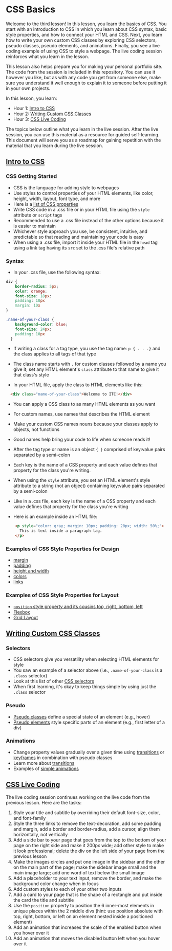 # CSS Basics  

Welcome to the third lesson! In this lesson, you learn the basics of CSS. You start with an introduction to CSS in which you learn about CSS syntax, basic style properties, and how to connect your HTML and CSS. Next, you learn how to write your own custom CSS classes by exploring CSS selectors, pseudo classes, pseudo elements, and animations. Finally, you see a live coding example of using CSS to style a webpage. The live coding session reinforces what you learn in the lesson. 

This lesson also helps prepare you for making your personal portfolio site. The code from the session is included in this repository. You can use it however you like, but as with any code you get from someone else, make sure you understand it well enough to explain it to someone before putting it in your own projects.  

In this lesson, you learn:  

- Hour 1: [Intro to CSS](#intro-to-css)    
- Hour 2: [Writing Custom CSS Classes](#writing-custom-css-classes)   
- Hour 3: [CSS Live Coding](#css-live-coding)  

The topics below outline what you learn in the live session. After the live session, you can use this material as a resource for guided self-learning. This document will serve you as a roadmap for gaining repetition with the material that you learn during the live session.   

## [Intro to CSS](#intro-to-css)  

  ### CSS Getting Started
  
  - CSS is the language for adding style to webpages  
  - Use styles to control properties of your HTML elements, like color, height, width, layout, font type, and more
  - Here is a [list of CSS properties](https://www.w3schools.com/cssref/)  
  - Write CSS code in a .css file or in your HTML file using the `style` attribute or `script` tags  
  - Recommended to use a .css file instead of the other options because it is easier to maintain  
  - Whichever style approach you use, be consistent, intuitive, and predictable so that reading and maintaining your code is easy  
  - When using a .css file, import it inside your HTML file in the `head` tag using a link tag having its `src` set to the .css file's relative path  
  
  ### Syntax
  
  - In your .css file, use the following syntax:
  
  ```css
  div {
      border-radius: 5px;
      color: orange;
      font-size: 18px:
      padding: 10px
      margin: 10x
  }
  
  .name-of-your-class {
      background-color: blue;
      font-size: 24px:
      padding: 10px
    }
  ```
  
  - If writing a class for a tag type, you use the tag name: `p { . . .}` and the class applies to all tags of that type
  - The class name starts with `.` for custom classes followed by a name you give it; set any HTML element's `class` attribute to that name to give it that class's style     
  
  - In your HTML file, apply the class to HTML elements like this:
  
  ```html
    <div class="name-of-your-class">Welcome to ITC!</div>
  ```
  
  - You can apply a CSS class to as many HTML elements as you want  
  - For custom names, use names that describes the HTML element 
  - Make your custom CSS names nouns because your classes apply to objects, not functions  
  - Good names help bring your code to life when someone reads it!  
  - After the tag type or name is an object `{ }` comprised of key:value pairs separated by a semi-colon   
  - Each key is the name of a CSS property and each value defines that property for the class you're writing. 
  
  - When using the `style` attribute, you set an HTML element's style attribute to a string (not an object) containing key:value pairs separated by a semi-colon  
  - Like in a .css file, each key is the name of a CSS property and each value defines that property for the class you're writing  
  - Here is an example inside an HTML file:
  
  ```html
      <p style="color: gray; margin: 10px; padding: 20px; width: 50%;">
        This is text inside a paragraph tag.
      </p>
  ```
   
  ### Examples of CSS Style Properties for Design  
  - [margin](https://www.w3schools.com/css/css_margin.asp)  
  - [padding](w3schools.com/css/css_padding.asp)  
  - [height and width](w3schools.com/css/css_dimension.asp)  
  - [colors](https://www.w3schools.com/css/css_colors.asp)  
  - [links](https://www.w3schools.com/css/css_link.asp)  

  ### Examples of CSS Style Properties for Layout  
  - [`position` style property and its cousins top, right, bottom, left](https://www.w3schools.com/css/css_positioning.asp)  
  - [Flexbox](https://css-tricks.com/snippets/css/a-guide-to-flexbox/)  
  - [Grid Layout](https://css-tricks.com/snippets/css/complete-guide-grid/)  

## [Writing Custom CSS Classes](#writing-custom-css-classes)   
  
  ### Selectors
  - CSS selectors give you versatility when selecting HTML elements for style  
  - You saw an example of a selector above (i.e., `.name-of-your-class` is a `.class` selector)  
  - Look at this list of other [CSS selectors](https://www.w3schools.com/cssref/css_selectors.asp)  
  - When first learning, it's okay to keep things simple by using just the `.class` selector  
  
  ### Pseudo    
  - [Pseudo classes](https://www.w3schools.com/css/css_pseudo_classes.asp) define a special state of an element (e.g., hover)    
  - [Pseudo elements](https://www.w3schools.com/css/css_pseudo_elements.asp) style specific parts of an element (e.g., first letter of a div)  
  
  ### Animations  
  - Change property values gradually over a given time using [transitions](https://www.w3schools.com/css/css3_transitions.asp) or [keyframes](https://www.w3schools.com/css/css3_animations.asp) in combination with pseudo classes  
  - Learn more about [transitions](https://developer.mozilla.org/en-US/docs/Web/CSS/CSS_Transitions/Using_CSS_transitions) 
  - Examples of [simple animations](https://www.webdesignerdepot.com/2014/05/8-simple-css3-transitions-that-will-wow-your-users/)  
    
## [CSS Live Coding](#css-live-coding)  

The live coding session continues working on the live code from the previous lesson. Here are the tasks:

 1. Style your title and subtitle by overriding their default font-size, color, and font-family
 2. Style the three links to remove the text-decoration, add some padding and margin, add a border and border-radius, add a cursor, align them horizontally, not vertically
 3. Add a side bar to your page that goes from the top to the bottom of your page on the right side and make it 200px wide; add other style to make it look professional; delete the div on the left side of your page from the previous lesson     
 4. Make the images circles and put one image in the sidebar and the other on the main part of the page; make the sidebar image small and the main image large; add one word of text below the small image  
 5. Add a placeholder to your text input, remove the border, and make the background color change when in focus 
 6. Add custom styles to each of your other two inputs  
 7. Add a card to your page that is the shape of a rectangle and put inside the card the title and subtitle  
 8. Use the `position` property to position the 6 inner-most elements in unique places within the 2 middle divs (hint: use position absolute with top, right, bottom, or left on an element nested inside a positioned element)    
 9. Add an animation that increases the scale of the enabled button when you hover over it 
 10. Add an animation that moves the disabled button left when you hover over it  
